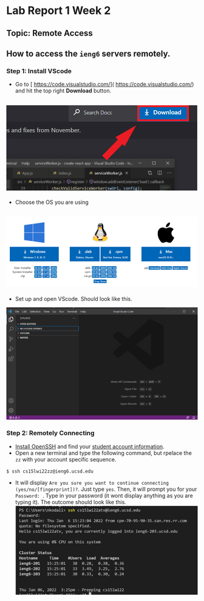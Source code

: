 # Lab Report 1 Week 2

## Topic: Remote Access
How to access the `ieng6` servers remotely.
---
### Step 1: Install VScode
* Go to [ https://code.visualstudio.com/]( https://code.visualstudio.com/) and hit the top right **Download** button.

![Image](downloadvscodeimg1.png)
---
* Choose the OS you are using

![Image](do.png)
---
* Set up and open VScode. Should look like this.

![Image](do3.png)

### Step 2: Remotely Connecting
* [Install OpenSSH](https://docs.microsoft.com/en-us/windows-server/administration/openssh/openssh_install_firstuse) and find your [student account information](https://sdacs.ucsd.edu/~icc/index.php).
* Open a new terminal and type the following command, but rpelace the `zz` with your account specific sequence.
```
$ ssh cs15lwi22zz@ieng6.ucsd.edu
```
* It will display `Are you sure you want to continue connecting (yes/no/[fingerprint])?`. Just type `yes`.
Then, it will prompt you for your `Password: `. Type in your password (it wont display anything as you are typing it).
The outcome should look like this.
![Image](connectingrem.png)
